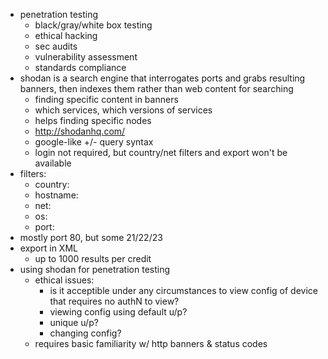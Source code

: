 * penetration testing
    * black/gray/white box testing
    * ethical hacking
    * sec audits
    * vulnerability assessment
    * standards compliance
* shodan is a search engine that interrogates ports and grabs resulting banners, then indexes them rather than web content for searching
    * finding specific content in banners
    * which services, which versions of services
    * helps finding specific nodes
    * http://shodanhq.com/
    * google-like +/- query syntax
    * login not required, but country/net filters and export won't be available
* filters:
    * country:
    * hostname:
    * net:
    * os:
    * port:
* mostly port 80, but some 21/22/23
* export in XML
    * up to 1000 results per credit
* using shodan for penetration testing
    * ethical issues:
        * is it acceptible under any circumstances to view config of device that requires no authN to view?
        * viewing config using default u/p?
        * unique u/p?
        * changing config?
    * requires basic familiarity w/ http banners & status codes

